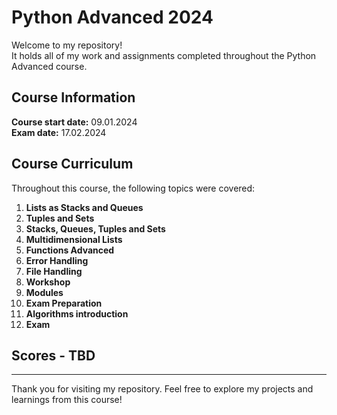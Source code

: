# Python Advanced 2024

Welcome to my repository! \
It holds all of my work and assignments completed throughout the Python Advanced course.

## Course Information

**Course start date:** 09.01.2024 \
**Exam date:** 17.02.2024

## Course Curriculum

Throughout this course, the following topics were covered:

1. **Lists as Stacks and Queues**
2. **Tuples and Sets**
3. **Stacks, Queues, Tuples and Sets**
4. **Multidimensional Lists**
5. **Functions Advanced**
6. **Error Handling**
7. **File Handling**
8. **Workshop**
9. **Modules**
10. **Exam Preparation**
11. **Algorithms introduction**
12. **Exam**

## Scores - TBD

---

Thank you for visiting my repository. Feel free to explore my projects and learnings from this course!